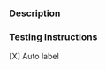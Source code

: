 ### Description

<!--
  ✍️ Write a short summary of your work.
  If necessary, include relevant screenshots.
-->

### Testing Instructions

<!--
  Give a quick description of steps to test your changes.
-->

<!--
  When the below is checked (default) our PR bot will automatically
  assign labels to your PR based on the content to help the team
  organize and review it faster.
-->

[X] Auto label
